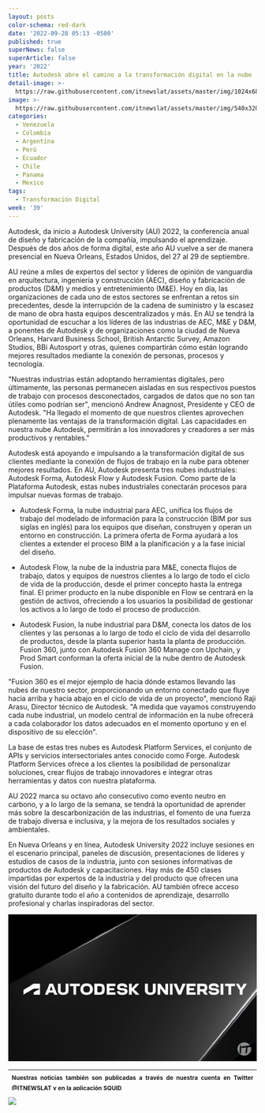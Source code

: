 ```yaml
---
layout: posts
color-schema: red-dark
date: '2022-09-28 05:13 -0500'
published: true
superNews: false
superArticle: false
year: '2022'
title: Autodesk abre el camino a la transformación digital en la nube
detail-image: >-
  https://raw.githubusercontent.com/itnewslat/assets/master/img/1024x680/autodesk-university-g.jpg
image: >-
  https://raw.githubusercontent.com/itnewslat/assets/master/img/540x320/autodesk-university-p.jpg
categories:
  - Venezuela
  - Colombia
  - Argentina
  - Perú
  - Ecuador
  - Chile
  - Panama
  - Mexico
tags:
  - Transformación Digital
week: '39'
---
```

Autodesk, da inicio a Autodesk University (AU) 2022, la conferencia anual de diseño y fabricación de la compañía, impulsando el aprendizaje. Después de dos años de forma digital, este año AU vuelve a ser de manera presencial en Nueva Orleans, Estados Unidos, del 27 al 29 de septiembre.
 
AU reúne a miles de expertos del sector y líderes de opinión de vanguardia en arquitectura, ingeniería y construcción (AEC), diseño y fabricación de productos (D&M) y medios y entretenimiento (M&E). Hoy en día, las organizaciones de cada uno de estos sectores se enfrentan a retos sin precedentes, desde la interrupción de la cadena de suministro y la escasez de mano de obra hasta equipos descentralizados y más. En AU se tendrá la oportunidad de escuchar a los líderes de las industrias de AEC, M&E y D&M, a ponentes de Autodesk y de organizaciones como la ciudad de Nueva Orleans, Harvard Business School, British Antarctic Survey, Amazon Studios, BBi Autosport y otras, quienes compartirán cómo están logrando mejores resultados mediante la conexión de personas, procesos y tecnología.
 
"Nuestras industrias están adoptando herramientas digitales, pero últimamente, las personas permanecen aisladas en sus respectivos puestos de trabajo con procesos desconectados, cargados de datos que no son tan útiles como podrían ser", mencionó Andrew Anagnost, Presidente y CEO de Autodesk. "Ha llegado el momento de que nuestros clientes aprovechen plenamente las ventajas de la transformación digital. Las capacidades en nuestra nube Autodesk, permitirán a los innovadores y creadores a ser más productivos y rentables."
 
Autodesk está apoyando e impulsando a la transformación digital de sus clientes mediante la conexión de flujos de trabajo en la nube para obtener mejores resultados. En AU, Autodesk presenta tres nubes industriales: Autodesk Forma, Autodesk Flow y Autodesk Fusion. Como parte de la Plataforma Autodesk, estas nubes industriales conectarán procesos para impulsar nuevas formas de trabajo.   
 
- Autodesk Forma, la nube industrial para AEC, unifica los flujos de trabajo del modelado de información para la construcción (BIM por sus siglas en inglés) para los equipos que diseñan, construyen y operan un entorno en construcción. La primera oferta de Forma ayudará a los clientes a extender el proceso BIM a la planificación y a la fase inicial del diseño. 

- Autodesk Flow, la nube de la industria para M&E, conecta flujos de trabajo, datos y equipos de nuestros clientes a lo largo de todo el ciclo de vida de la producción, desde el primer concepto hasta la entrega final. El primer producto en la nube disponible en Flow se centrará en la gestión de activos, ofreciendo a los usuarios la posibilidad de gestionar los activos a lo largo de todo el proceso de producción. 

- Autodesk Fusion, la nube industrial para D&M, conecta los datos de los clientes y las personas a lo largo de todo el ciclo de vida del desarrollo de productos, desde la planta superior hasta la planta de producción. Fusion 360, junto con Autodesk Fusion 360 Manage con Upchain, y Prod Smart conforman la oferta inicial de la nube dentro de Autodesk Fusion.

"Fusion 360 es el mejor ejemplo de hacia dónde estamos llevando las nubes de nuestro sector, proporcionando un entorno conectado que fluye hacia arriba y hacia abajo en el ciclo de vida de un proyecto", mencionó Raji Arasu, Director técnico de Autodesk. "A medida que vayamos construyendo cada nube industrial, un modelo central de información en la nube ofrecerá a cada colaborador los datos adecuados en el momento oportuno y en el dispositivo de su elección".
 
La base de estas tres nubes es Autodesk Platform Services, el conjunto de APIs y servicios intersectoriales antes conocido como Forge. Autodesk Platform Services ofrece a los clientes la posibilidad de personalizar soluciones, crear flujos de trabajo innovadores e integrar otras herramientas y datos con nuestra plataforma. 
 
AU 2022 marca su octavo año consecutivo como evento neutro en carbono, y a lo largo de la semana, se tendrá la oportunidad de aprender más sobre la descarbonización de las industrias, el fomento de una fuerza de trabajo diversa e inclusiva, y la mejora de los resultados sociales y ambientales.
 
En Nueva Orleans y en línea, Autodesk University 2022 incluye sesiones en el escenario principal, paneles de discusión, presentaciones de líderes y estudios de casos de la industria, junto con sesiones informativas de productos de Autodesk y capacitaciones. Hay más de 450 clases impartidas por expertos de la industria y del producto que ofrecen una visión del futuro del diseño y la fabricación. AU también ofrece acceso gratuito durante todo el año a contenidos de aprendizaje, desarrollo profesional y charlas inspiradoras del sector.

![](https://raw.githubusercontent.com/itnewslat/assets/master/img/540x320/autodesk-university-p.jpg)

<table style="height: 42px;" width="569">
<tbody>
<tr>
<td style="text-align: justify;"><sub><strong>Nuestras noticias también son publicadas a través de nuestra cuenta en Twitter <a href="https://twitter.com/itnewslat?lang=es">@ITNEWSLAT</a> y en la aplicación <a href="https://squidapp.co/en/">SQUID</a></strong></sub></td>
</tr>
</tbody>
</table>

<img src="https://tracker.metricool.com/c3po.jpg?hash=56f88a41e39ab42c063cc51676587a04"/>